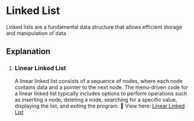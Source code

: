 # **Linked List**
Linked lists are a fundamental data structure that allows efficient storage and manipulation of data


## **Explanation**

1. ### **Linear Linked List**
    A linear linked list consists of a sequence of nodes, where each node contains data and a pointer to the next node. The menu-driven code for a linear linked list typically includes options to perform operations such as inserting a node, deleting a node, searching for a specific value, displaying the list, and exiting the program.
        🔗 View here: [Linear Linked List](./Menu_Driven_Code_for_Linear_LinkedList.py)
